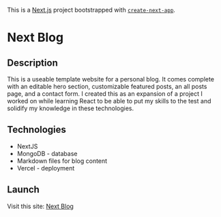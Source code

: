 This is a [Next.js](https://nextjs.org/) project bootstrapped with [`create-next-app`](https://github.com/vercel/next.js/tree/canary/packages/create-next-app).

# Next Blog

## Description

This is a useable template website for a personal blog. It comes complete with an editable hero section, customizable featured posts, an all posts page, and a contact form. I created this as an expansion of a project I worked on while learning React to be able to put my skills to the test and solidify my knowledge in these technologies.

## Technologies

- NextJS
- MongoDB - database
- Markdown files for blog content
- Vercel - deployment

## Launch

Visit this site: [Next Blog]()
